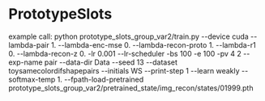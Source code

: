 # PrototypeSlots

example call: python prototype_slots_group_var2/train.py --device cuda --lambda-pair 1. --lambda-enc-mse 0. --lambda-recon-proto 1. --lambda-r1 0. --lambda-recon-z 0. -lr 0.001 --lr-scheduler -bs 100 -e 100 -pv 4 2 --exp-name pair --data-dir Data --seed 13 --dataset toysamecolordifshapepairs --initials WS --print-step 1 --learn weakly --softmax-temp 1. --fpath-load-pretrained prototype_slots_group_var2/pretrained_state/img_recon/states/01999.pth

